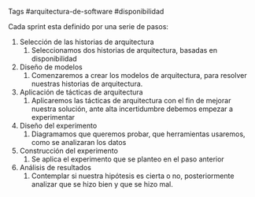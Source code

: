 Tags #arquitectura-de-software #disponibilidad 

Cada sprint esta definido por una serie de pasos:

1. Selección de las historias de arquitectura
	1. Seleccionamos dos historias de arquitectura, basadas en disponibilidad 
2. Diseño de modelos
	1. Comenzaremos a crear los modelos de arquitectura, para resolver nuestras historias de arquitectura.
3. Aplicación de tácticas de arquitectura
	1. Aplicaremos las tácticas de arquitectura con el fin de mejorar nuestra solución, ante alta incertidumbre debemos empezar a experimentar
4. Diseño del experimento
	1. Diagramamos que queremos probar, que herramientas usaremos, como se analizaran los datos
5. Construcción del experimento
	1. Se aplica el experimento que se planteo en el paso anterior
6. Análisis de resultados
	1. Contemplar si nuestra hipótesis es cierta o no, posteriormente analizar que se hizo bien y que se hizo mal.
